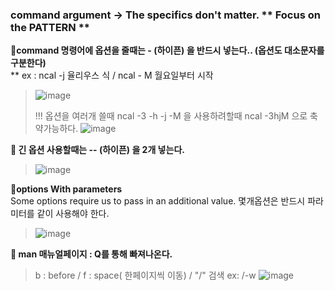 ### command argument  -> The specifics don't matter. ** Focus on the PATTERN **

**🌟command 명령어에 옵션을 줄때는 - (하이픈) 을 반드시 넣는다.. (옵션도 대소문자를 구분한다)**
<br/>
** ex : ncal -j 율리우스 식 / ncal - M 월요일부터 시작
> ![image](https://github.com/yeongji-kim/LCL/assets/75402057/682fc442-9375-41c1-9328-ffd007c62f0b)
> 
> !!! 옵션을 여러개 쓸때 ncal -3 -h -j -M 을 사용하려할때 ncal -3hjM 으로 축약가능하다.
> ![image](https://github.com/yeongji-kim/LCL/assets/75402057/47774c67-9ba2-4358-8333-bf449ddd836c)
>
**🌟 긴 옵션 사용할때는 -- (하이픈) 을 2개 넣는다.**
> ![image](https://github.com/yeongji-kim/LCL/assets/75402057/7ff5230c-d680-43f4-ac0a-4e1dd7163192)
>
**🌟options With parameters**
<br/>
Some options require us to pass in an additional value. 몇개옵션은 반드시 파라미터를 같이 사용해야 한다.
> ![image](https://github.com/yeongji-kim/LCL/assets/75402057/cbfa30e0-9309-4956-80da-c1cc6995e52f)
>
**🌟 man 매뉴얼페이지 : Q를 통해 빠져나온다.**
<br/>
> b : before / f : space( 한페이지씩 이동) / "/" 검색 ex: /-w
> ![image](https://github.com/yeongji-kim/LCL/assets/75402057/ddc0d7ed-e601-4fb1-8375-82ce42730156)
>

